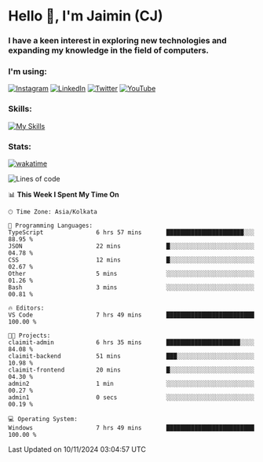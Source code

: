 <h1>Hello 👋, I'm Jaimin (CJ)</h1>
<h3>I have a keen interest in exploring new technologies and expanding my knowledge in the field of computers.</h3>

<h3 align="left"> I'm using: </h3>

[![Instagram](https://img.shields.io/badge/Instagram-%23E4405F.svg?style=for-the-badge&logo=Instagram&logoColor=white)](https://instagram.com/jaimin_chovatia) [![LinkedIn](https://img.shields.io/badge/linkedin-%230077B5.svg?style=for-the-badge&logo=linkedin&logoColor=white)](https://www.linkedin.com/in/jaimin-chovatia-691b8b29a) [![Twitter](https://img.shields.io/badge/Twitter-%231DA1F2.svg?style=for-the-badge&logo=Twitter&logoColor=white)](https://twitter.com/jaimin_chovatia) [![YouTube](https://img.shields.io/badge/YouTube-%23FF0000.svg?style=for-the-badge&logo=YouTube&logoColor=white)](https://youtube.com/@cjcreations5172) 

**<h3 align="left">Skills:</h3>**

[![My Skills](https://skillicons.dev/icons?i=ts,js,java,py,react,nextjs,nodejs,postgres,mongodb,git)](https://skillicons.dev)

<!---
 **<h3 align="left">🏆 Achievements:</h3>**
 [![An image of @jaimin25's Holopin badges, which is a link to view their full Holopin profile](https://holopin.me/jaimin25)](https://holopin.io/@jaimin25)
-->

**<h3 align="left">Stats:</h3>**

[![wakatime](https://wakatime.com/badge/user/b2a7cf30-099b-4a62-be11-c3b7dc700323.svg)](https://wakatime.com/@b2a7cf30-099b-4a62-be11-c3b7dc700323)

<!--START_SECTION:waka-->
![Lines of code](https://img.shields.io/badge/From%20Hello%20World%20I%27ve%20Written-1.0%20million%20lines%20of%20code-blue)

📊 **This Week I Spent My Time On** 

```text
🕑︎ Time Zone: Asia/Kolkata

💬 Programming Languages: 
TypeScript               6 hrs 57 mins       ██████████████████████░░░   88.95 % 
JSON                     22 mins             █░░░░░░░░░░░░░░░░░░░░░░░░   04.78 % 
CSS                      12 mins             █░░░░░░░░░░░░░░░░░░░░░░░░   02.67 % 
Other                    5 mins              ░░░░░░░░░░░░░░░░░░░░░░░░░   01.26 % 
Bash                     3 mins              ░░░░░░░░░░░░░░░░░░░░░░░░░   00.81 % 

🔥 Editors: 
VS Code                  7 hrs 49 mins       █████████████████████████   100.00 % 

🐱‍💻 Projects: 
claimit-admin            6 hrs 35 mins       █████████████████████░░░░   84.08 % 
claimit-backend          51 mins             ███░░░░░░░░░░░░░░░░░░░░░░   10.98 % 
claimit-frontend         20 mins             █░░░░░░░░░░░░░░░░░░░░░░░░   04.30 % 
admin2                   1 min               ░░░░░░░░░░░░░░░░░░░░░░░░░   00.27 % 
admin1                   0 secs              ░░░░░░░░░░░░░░░░░░░░░░░░░   00.19 % 

💻 Operating System: 
Windows                  7 hrs 49 mins       █████████████████████████   100.00 % 
```


 Last Updated on 10/11/2024 03:04:57 UTC
<!--END_SECTION:waka-->
